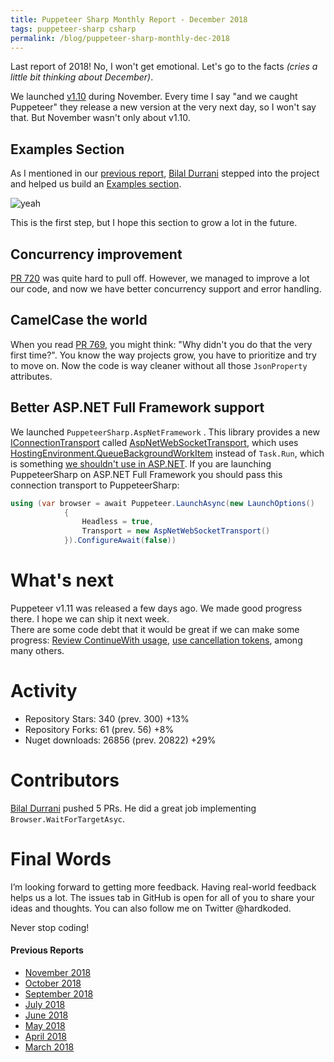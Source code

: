 ```yaml
---
title: Puppeteer Sharp Monthly Report - December 2018
tags: puppeteer-sharp csharp
permalink: /blog/puppeteer-sharp-monthly-dec-2018
---
```

 
Last report of 2018! No, I won't get emotional. Let's go to the facts _(cries a little bit thinking about December)_.

We launched [v1.10](https://github.com/kblok/puppeteer-sharp/releases/tag/v1.10) during November. Every time I say "and we caught Puppeteer" they release a new version at the very next day, so I won't say that. But November wasn't only about v1.10.

## Examples Section

As I mentioned in our [previous report](http://www.hardkoded.com/blog/puppeteer-sharp-monthly-nov-2018), [Bilal Durrani](https://github.com/bdurrani) stepped into the project and helped us build an [Examples section](http://www.puppeteersharp.com/examples/index.html).

![yeah](https://media.giphy.com/media/RrVzUOXldFe8M/giphy.gif)

This is the first step, but I hope this section to grow a lot in the future.

## Concurrency improvement


[PR 720](https://github.com/kblok/puppeteer-sharp/pull/720) was quite hard to pull off. However, we managed to improve a lot our code, and now we have better concurrency support and error handling.

## CamelCase the world

When you read [PR 769](https://github.com/kblok/puppeteer-sharp/pull/769), you might think: "Why didn't you do that the very first time?". You know the way projects grow, you have to prioritize and try to move on. Now the code is way cleaner without all those `JsonProperty` attributes.

## Better ASP.NET Full Framework support

We launched `PuppeteerSharp.AspNetFramework` . This library provides a new [IConnectionTransport](https://github.com/kblok/puppeteer-sharp/blob/master/lib/PuppeteerSharp/Transport/IConnectionTransport.cs) called [AspNetWebSocketTransport](https://github.com/kblok/puppeteer-sharp/blob/master/lib/PuppeteerSharp.AspNetFramework/AspNetWebSocketTransport.cs), which uses [HostingEnvironment.QueueBackgroundWorkItem](https://docs.microsoft.com/en-us/dotnet/api/system.web.hosting.hostingenvironment.queuebackgroundworkitem?view=netframework-4.7.2) instead of `Task.Run`, which is something [we shouldn't use in ASP.NET](https://blog.stephencleary.com/2013/11/taskrun-etiquette-examples-dont-use.html). If you are launching PuppeteerSharp on ASP.NET Full Framework you should pass this connection transport to PuppeteerSharp:

```cs
using (var browser = await Puppeteer.LaunchAsync(new LaunchOptions()
            {
                Headless = true,
                Transport = new AspNetWebSocketTransport()
            }).ConfigureAwait(false)) 
```

# What's next

Puppeteer v1.11 was released a few days ago. We made good progress there. I hope we can ship it next week.  
There are some code debt that it would be great if we can make some progress: [Review ContinueWith usage](https://github.com/kblok/puppeteer-sharp/issues/771),  [use cancellation tokens](https://github.com/kblok/puppeteer-sharp/issues/709), among many others.

# Activity 

* Repository Stars:  340 (prev. 300) +13%
* Repository Forks: 61 (prev. 56) +8%
* Nuget downloads: 26856  (prev. 20822) +29%

# Contributors

[Bilal Durrani](https://github.com/bdurrani) pushed 5 PRs. He did a great job implementing `Browser.WaitForTargetAsyc`.

# Final Words

I’m looking forward to getting more feedback. Having real-world feedback helps us a lot. The issues tab in GitHub is open for all of you to share your ideas and thoughts. You can also follow me on Twitter @hardkoded.

Never stop coding!

#### Previous Reports
 * [November 2018](http://www.hardkoded.com/blog/puppeteer-sharp-monthly-nov-2018)
 * [October 2018](http://www.hardkoded.com/blog/puppeteer-sharp-monthly-oct-2018)
 * [September 2018](http://www.hardkoded.com/blog/puppeteer-sharp-monthly-sep-2018)
 * [July 2018](http://www.hardkoded.com/blog/puppeteer-sharp-monthly-jul-2018)
 * [June 2018](http://www.hardkoded.com/blog/puppeteer-sharp-monthly-jun-2018)
 * [May 2018](http://www.hardkoded.com/blogs/puppeteer-sharp-monthly-may-2018)
 * [April 2018](http://www.hardkoded.com/blogs/puppeteer-sharp-monthly-april-2018)
 * [March 2018](http://www.hardkoded.com/blogs/puppeteer-sharp-monthly-march-2018)